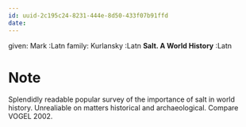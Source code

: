 ```yaml
---
id: uuid-2c195c24-8231-444e-8d50-433f07b91ffd
date: 
---
```


given: Mark :Latn
family: Kurlansky :Latn
**Salt. A World History** :Latn
# Note
Splendidly readable popular survey of the importance of salt in world history. Unrealiable on matters historical and archaeological. Compare VOGEL 2002.